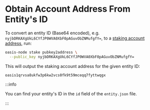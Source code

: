 # Obtain Account Address From Entity's ID

To convert an entity ID (Base64 encoded), e.g. `nyjbDRKAXgUkL6CYfJP0WVA0XbF0pAGuvObZNMufgfY=`, to a [staking account address](../../terminology#address), run:

```bash
oasis-node stake pubkey2address \
  --public_key nyjbDRKAXgUkL6CYfJP0WVA0XbF0pAGuvObZNMufgfY=
```

This will output the staking account address for the given entity ID:

```
oasis1qrvsa8ukfw3p6kw2vcs0fk9t59mceqq7fyttwqgx
```

:::info

You can find your entity's ID in the `id` field of the `entity.json` file.

:::
